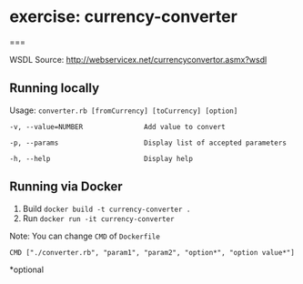 # exercise: currency-converter
===

WSDL Source: http://webservicex.net/currencyconvertor.asmx?wsdl


Running locally
---

Usage: `converter.rb [fromCurrency] [toCurrency] [option]`

    -v, --value=NUMBER               Add value to convert

    -p, --params                     Display list of accepted parameters

    -h, --help                       Display help


Running via Docker
---

1. Build `docker build -t currency-converter .`
2. Run `docker run -it currency-converter`

Note: You can change `CMD` of `Dockerfile`

`CMD ["./converter.rb", "param1", "param2", "option*", "option value*"]`

*optional

